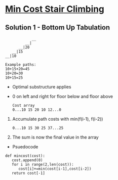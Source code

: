 # [Min Cost Stair Climbing](https://leetcode.com/problems/min-cost-climbing-stairs/)

## Solution 1 - Bottom Up Tabulation

   ```text
               __
            __|
         __|20
      __|15
   __|10

   Example paths:
   10+15+20=45
   10+20=30
   10+15=25
   ```

- Optimal substructure applies
- 0 on left and right for floor below and floor above

  ```text
  Cost array
  0...10 15 20 10 12...0
  ```

1. Accumulate path costs with min(f(i-1), f(i-2))

   ```text
   0...10 15 30 25 37...25
   ```

2. The sum is now the final value in the array

- Psuedocode

```text
def mincost(cost):
   cost.append(0)
   for i in range(2,len(cost)):
      cost[i]+=min(cost[i-1],cost[i-2])
   return cost[-1]
```
